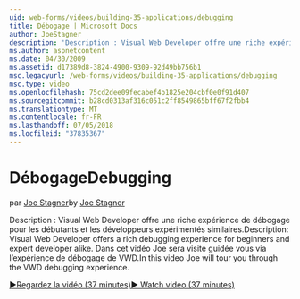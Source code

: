 ```yaml
---
uid: web-forms/videos/building-35-applications/debugging
title: Débogage | Microsoft Docs
author: JoeStagner
description: 'Description : Visual Web Developer offre une riche expérience de débogage pour les débutants et les développeurs expérimentés similaires. Dans cette vidéo, Joe sera Parcourir via le VW...'
ms.author: aspnetcontent
ms.date: 04/30/2009
ms.assetid: d17389d8-3824-4900-9309-92d49bb756b1
msc.legacyurl: /web-forms/videos/building-35-applications/debugging
msc.type: video
ms.openlocfilehash: 75cd2dee09fecabef4b1825e204cbf0e0f91d407
ms.sourcegitcommit: b28cd0313af316c051c2ff8549865bff67f2fbb4
ms.translationtype: MT
ms.contentlocale: fr-FR
ms.lasthandoff: 07/05/2018
ms.locfileid: "37835367"
---
```

<a name="debugging"></a><span data-ttu-id="d1d9a-104">Débogage</span><span class="sxs-lookup"><span data-stu-id="d1d9a-104">Debugging</span></span>
====================
<span data-ttu-id="d1d9a-105">par [Joe Stagner](https://github.com/JoeStagner)</span><span class="sxs-lookup"><span data-stu-id="d1d9a-105">by [Joe Stagner](https://github.com/JoeStagner)</span></span>

<span data-ttu-id="d1d9a-106">Description : Visual Web Developer offre une riche expérience de débogage pour les débutants et les développeurs expérimentés similaires.</span><span class="sxs-lookup"><span data-stu-id="d1d9a-106">Description: Visual Web Developer offers a rich debugging experience for beginners and expert developer alike.</span></span> <span data-ttu-id="d1d9a-107">Dans cet vidéo Joe sera visite guidée vous via l’expérience de débogage de VWD.</span><span class="sxs-lookup"><span data-stu-id="d1d9a-107">In this video Joe will tour you through the VWD debugging experience.</span></span>

[<span data-ttu-id="d1d9a-108">&#9654;Regardez la vidéo (37 minutes)</span><span class="sxs-lookup"><span data-stu-id="d1d9a-108">&#9654; Watch video (37 minutes)</span></span>](https://channel9.msdn.com/Blogs/ASP-NET-Site-Videos/debugging)
